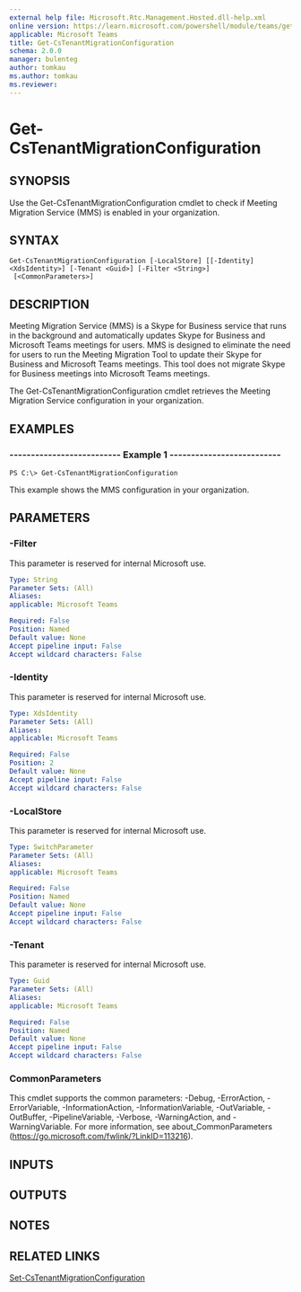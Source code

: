 ```yaml
---
external help file: Microsoft.Rtc.Management.Hosted.dll-help.xml
online version: https://learn.microsoft.com/powershell/module/teams/get-cstenantmigrationconfiguration
applicable: Microsoft Teams
title: Get-CsTenantMigrationConfiguration
schema: 2.0.0
manager: bulenteg
author: tomkau
ms.author: tomkau
ms.reviewer:
---
```


# Get-CsTenantMigrationConfiguration

## SYNOPSIS
Use the Get-CsTenantMigrationConfiguration cmdlet to check if Meeting Migration Service (MMS) is enabled in your organization.

## SYNTAX

```
Get-CsTenantMigrationConfiguration [-LocalStore] [[-Identity] <XdsIdentity>] [-Tenant <Guid>] [-Filter <String>]
 [<CommonParameters>]
```

## DESCRIPTION
Meeting Migration Service (MMS) is a Skype for Business service that runs in the background and automatically updates Skype for Business and Microsoft Teams meetings for users. MMS is designed to eliminate the need for users to run the Meeting Migration Tool to update their Skype for Business and Microsoft Teams meetings. This tool does not migrate Skype for Business meetings into Microsoft Teams meetings.

The Get-CsTenantMigrationConfiguration cmdlet retrieves the Meeting Migration Service configuration in your organization.

## EXAMPLES

### -------------------------- Example 1 --------------------------
```
PS C:\> Get-CsTenantMigrationConfiguration
```

This example shows the MMS configuration in your organization.

## PARAMETERS

### -Filter
This parameter is reserved for internal Microsoft use.

```yaml
Type: String
Parameter Sets: (All)
Aliases: 
applicable: Microsoft Teams

Required: False
Position: Named
Default value: None
Accept pipeline input: False
Accept wildcard characters: False
```

### -Identity
This parameter is reserved for internal Microsoft use.

```yaml
Type: XdsIdentity
Parameter Sets: (All)
Aliases: 
applicable: Microsoft Teams

Required: False
Position: 2
Default value: None
Accept pipeline input: False
Accept wildcard characters: False
```

### -LocalStore
This parameter is reserved for internal Microsoft use.

```yaml
Type: SwitchParameter
Parameter Sets: (All)
Aliases: 
applicable: Microsoft Teams

Required: False
Position: Named
Default value: None
Accept pipeline input: False
Accept wildcard characters: False
```

### -Tenant
This parameter is reserved for internal Microsoft use.

```yaml
Type: Guid
Parameter Sets: (All)
Aliases: 
applicable: Microsoft Teams

Required: False
Position: Named
Default value: None
Accept pipeline input: False
Accept wildcard characters: False
```

### CommonParameters
This cmdlet supports the common parameters: -Debug, -ErrorAction, -ErrorVariable, -InformationAction, -InformationVariable, -OutVariable, -OutBuffer, -PipelineVariable, -Verbose, -WarningAction, and -WarningVariable. For more information, see about_CommonParameters (https://go.microsoft.com/fwlink/?LinkID=113216).

## INPUTS

## OUTPUTS

## NOTES

## RELATED LINKS
[Set-CsTenantMigrationConfiguration](Set-CsTenantMigrationConfiguration.md)
